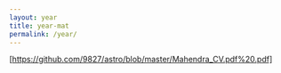 ```yaml
---
layout: year
title: year-mat
permalink: /year/
---
```


[https://github.com/9827/astro/blob/master/Mahendra_CV.pdf%20.pdf]
